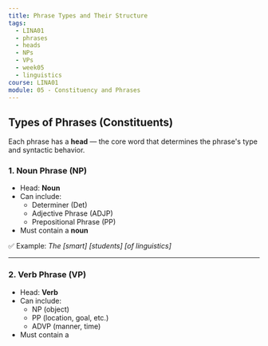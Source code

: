 ```yaml
---
title: Phrase Types and Their Structure
tags:
  - LINA01
  - phrases
  - heads
  - NPs
  - VPs
  - week05
  - linguistics
course: LINA01
module: 05 - Constituency and Phrases
---
```


## Types of Phrases (Constituents)

Each phrase has a **head** — the core word that determines the phrase's type and syntactic behavior.

### 1. **Noun Phrase (NP)**

- Head: **Noun**
- Can include:
  - Determiner (Det)
  - Adjective Phrase (ADJP)
  - Prepositional Phrase (PP)
- Must contain a **noun**
  
✅ Example: *The [smart] [students] [of linguistics]*

---

### 2. **Verb Phrase (VP)**

- Head: **Verb**
- Can include:
  - NP (object)
  - PP (location, goal, etc.)
  - ADVP (manner, time)
- Must contain a
